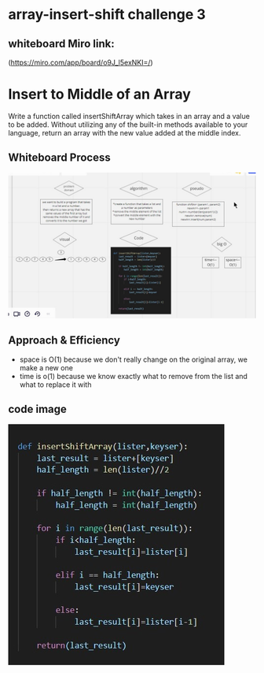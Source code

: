 # array-insert-shift challenge 3


## whiteboard Miro link:
(https://miro.com/app/board/o9J_l5exNKI=/)

# Insert to Middle of an Array
<!-- Description of the challenge -->
Write a function called insertShiftArray which takes in an array and a value to be added. Without utilizing any of the built-in methods available to your language, return an array with the new value added at the middle index.

## Whiteboard Process
<!-- Embedded whiteboard image -->
![challenge 2](Screenshot01-08-2021230755(2).jpg)

## Approach & Efficiency
<!-- What approach did you take? Discuss Why. What is the Big O space/time for this approach? -->
- space is O(1) because we don't really change on the original array, we make a new one
- time is o(1) because we know exactly what to remove from the list and what to replace it with

## code image
![code link](Screenshot01-08-2021230013(2).jpg)
